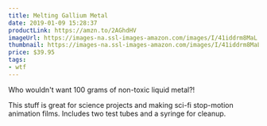 ```yaml
---
title: Melting Gallium Metal
date: 2019-01-09 15:28:37
productLink: https://amzn.to/2AGhdHV
imageUrl: https://images-na.ssl-images-amazon.com/images/I/41iddrm8MaL.jpg
thumbnail: https://images-na.ssl-images-amazon.com/images/I/41iddrm8MaL._SR600,315_.jpg
price: $39.95
tags:
- wtf
---
```


Who wouldn't want 100 grams of non-toxic liquid metal?!

This stuff is great for science projects and making sci-fi stop-motion animation films. Includes two test tubes and a syringe for cleanup.